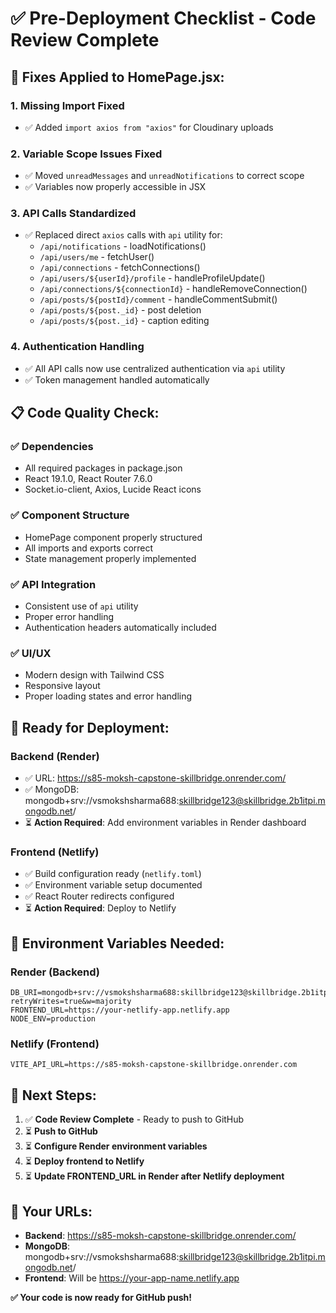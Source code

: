 # ✅ Pre-Deployment Checklist - Code Review Complete

## 🔧 **Fixes Applied to HomePage.jsx:**

### 1. **Missing Import Fixed**
- ✅ Added `import axios from "axios"` for Cloudinary uploads

### 2. **Variable Scope Issues Fixed**
- ✅ Moved `unreadMessages` and `unreadNotifications` to correct scope
- ✅ Variables now properly accessible in JSX

### 3. **API Calls Standardized**
- ✅ Replaced direct `axios` calls with `api` utility for:
  - `/api/notifications` - loadNotifications()
  - `/api/users/me` - fetchUser()
  - `/api/connections` - fetchConnections()
  - `/api/users/${userId}/profile` - handleProfileUpdate()
  - `/api/connections/${connectionId}` - handleRemoveConnection()
  - `/api/posts/${postId}/comment` - handleCommentSubmit()
  - `/api/posts/${post._id}` - post deletion
  - `/api/posts/${post._id}` - caption editing

### 4. **Authentication Handling**
- ✅ All API calls now use centralized authentication via `api` utility
- ✅ Token management handled automatically

## 📋 **Code Quality Check:**

### ✅ **Dependencies**
- All required packages in package.json
- React 19.1.0, React Router 7.6.0
- Socket.io-client, Axios, Lucide React icons

### ✅ **Component Structure**
- HomePage component properly structured
- All imports and exports correct
- State management properly implemented

### ✅ **API Integration**
- Consistent use of `api` utility
- Proper error handling
- Authentication headers automatically included

### ✅ **UI/UX**
- Modern design with Tailwind CSS
- Responsive layout
- Proper loading states and error handling

## 🚀 **Ready for Deployment:**

### **Backend (Render)**
- ✅ URL: https://s85-moksh-capstone-skillbridge.onrender.com/
- ✅ MongoDB: mongodb+srv://vsmokshsharma688:skillbridge123@skillbridge.2b1itpi.mongodb.net/
- ⏳ **Action Required**: Add environment variables in Render dashboard

### **Frontend (Netlify)**
- ✅ Build configuration ready (`netlify.toml`)
- ✅ Environment variable setup documented
- ✅ React Router redirects configured
- ⏳ **Action Required**: Deploy to Netlify

## 📝 **Environment Variables Needed:**

### **Render (Backend)**
```
DB_URI=mongodb+srv://vsmokshsharma688:skillbridge123@skillbridge.2b1itpi.mongodb.net/skillbridge?retryWrites=true&w=majority
FRONTEND_URL=https://your-netlify-app.netlify.app
NODE_ENV=production
```

### **Netlify (Frontend)**
```
VITE_API_URL=https://s85-moksh-capstone-skillbridge.onrender.com
```

## 🎯 **Next Steps:**
1. ✅ **Code Review Complete** - Ready to push to GitHub
2. ⏳ **Push to GitHub**
3. ⏳ **Configure Render environment variables**
4. ⏳ **Deploy frontend to Netlify**
5. ⏳ **Update FRONTEND_URL in Render after Netlify deployment**

## 🔗 **Your URLs:**
- **Backend**: https://s85-moksh-capstone-skillbridge.onrender.com/
- **MongoDB**: mongodb+srv://vsmokshsharma688:skillbridge123@skillbridge.2b1itpi.mongodb.net/
- **Frontend**: Will be https://your-app-name.netlify.app

**✅ Your code is now ready for GitHub push!** 